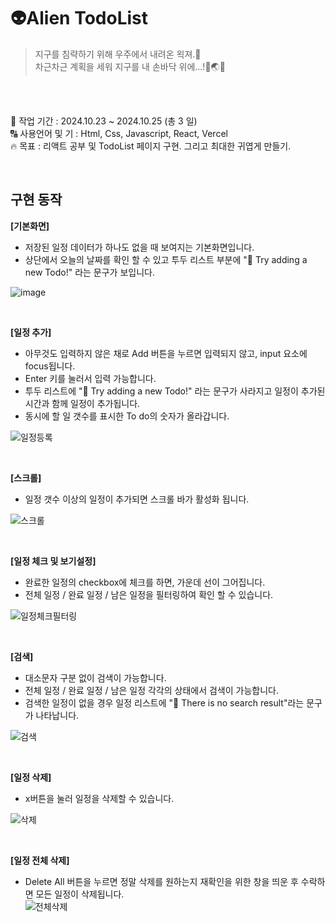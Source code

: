 
# 👽Alien TodoList  


> 지구를 침략하기 위해 우주에서 내려온 왹져.👾   
> 차근차근 계획을 세워 지구를 내 손바닥 위에...!🫱🌏🫲

 <br/><br/>  
   
📅 작업 기간 : 2024.10.23 ~ 2024.10.25 (총 3 일)  
🔠 사용언어 및 기 : Html, Css, Javascript, React, Vercel  
🔥 목표 : 리액트 공부 및 TodoList 페이지 구현. 그리고 최대한 귀엽게 만들기.  

<br/>


## 구현 동작

**[기본화면]**   
- 저장된 일정 데이터가 하나도 없을 때 보여지는 기본화면입니다.   
- 상단에서 오늘의 날짜를 확인 할 수 있고 투두 리스트 부분에 "👾 Try adding a new Todo!" 라는 문구가 보입니다.

![image](https://github.com/user-attachments/assets/41135800-a650-40fb-be56-a26b9781fae7)

<br/>

**[일정 추가]**   
- 아무것도 입력하지 않은 채로 Add 버튼을 누르면 입력되지 않고, input 요소에 focus됩니다.   
- Enter 키를 눌러서 입력 가능합니다.   
- 투두 리스트에 "👾 Try adding a new Todo!" 라는 문구가 사라지고 일정이 추가된 시간과 함께 일정이 추가됩니다.   
- 동시에 할 일 갯수를 표시한 To do의 숫자가 올라갑니다.

![일정등록](https://github.com/user-attachments/assets/adac5e5a-14e1-4a1e-98ca-0d71235bb3e6)

<br/>

**[스크롤]**   
- 일정 갯수 이상의 일정이 추가되면 스크롤 바가 활성화 됩니다.

![스크롤](https://github.com/user-attachments/assets/5b870304-72b9-42c0-be55-8cd75fa3cfee)

<br/>

**[일정 체크 및 보기설정]**    
- 완료한 일정의 checkbox에 체크를 하면, 가운데 선이 그어집니다.
- 전체 일정 / 완료 일정 / 남은 일정을 필터링하여 확인 할 수 있습니다.
  
![일정체크필터링](https://github.com/user-attachments/assets/77edaf30-9272-4f09-8495-bc78450bcb59)

<br/>

**[검색]**   
- 대소문자 구분 없이 검색이 가능합니다.
- 전체 일정 / 완료 일정 / 남은 일정 각각의 상태에서 검색이 가능합니다.
- 검색한 일정이 없을 경우 일정 리스트에 "👻 There is no search result"라는 문구가 나타납니다.

![검색](https://github.com/user-attachments/assets/34a21b5e-707d-48aa-a0c4-314ff2b2f866)

<br/>

**[일정 삭제]**    
- x버튼을 눌러 일정을 삭제할 수 있습니다.

![삭제](https://github.com/user-attachments/assets/5a6dbdf2-e536-4884-89f6-2aab92c466f5)

<br/>

**[일정 전체 삭제]** 
- Delete All 버튼을 누르면 정말 삭제를 원하는지 재확인을 위한 창을 띄운 후 수락하면 모든 일정이 삭제됩니다.   
![전체삭제](https://github.com/user-attachments/assets/e04327fd-885c-48d7-9ced-f30a6e355269)
